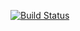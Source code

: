 
[![Build Status](https://travis-ci.org/htran0109/travis.svg?branch=master)](https://travis-ci.org/htran0109/travis)
